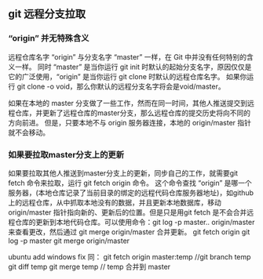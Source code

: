 ## git 远程分支拉取


### “origin” 并无特殊含义
远程仓库名字 “origin” 与分支名字 “master” 一样，在 Git 中并没有任何特别的含义一样。 同时 “master” 是当你运行 git init 时默认的起始分支名字，原因仅仅是它的广泛使用，“origin” 是当你运行 git clone 时默认的远程仓库名字。 如果你运行 git clone -o void，那么你默认的远程分支名字将会是void/master。

如果在本地的 master 分支做了一些工作，然而在同一时间，其他人推送提交到远程仓库，并更新了远程仓库的master分支，那么远程仓库的提交历史将向不同的方向前进。 但是，只要本地不与 origin 服务器连接，本地的 origin/master 指针就不会移动。

### 如果要拉取master分支上的更新
如果要拉取其他人推送到master分支上的更新，同步自己的工作，就需要git fetch 命令来拉取，运行 git fetch origin 命令。 这个命令查找 “origin” 是哪一个服务器，(本地仓库记录了当前目录的绑定的远程代码仓库服务器地址)，如github上的远程仓库，从中抓取本地没有的数据，并且更新本地数据库，移动 origin/master 指针指向新的、更新后的位置。但是只是用git fetch 是不会合并远程仓库的更新到本地代码仓库。可以使用命令：git log -p master.. origin/master来查看更改，然后通过 git merge origin/master 合并更新。
git fetch origin
git log -p master
git merge origin/master

ubuntu add  windows fix 同：
git fetch origin master:temp //git branch temp
git diff temp
git merge temp // temp 合并到 master
